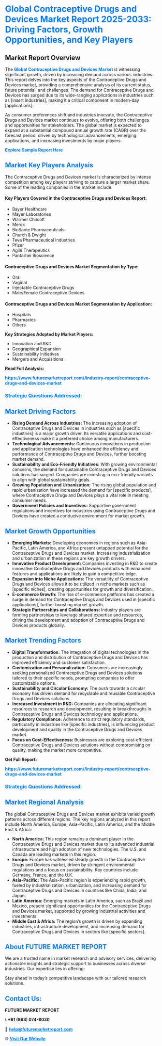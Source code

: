 <h1 style="color: #007BFF;">Global Contraceptive Drugs and Devices Market Report 2025-2033: Driving Factors, Growth Opportunities, and Key Players</h1>

<section id="overview">
<h2>Market Report Overview</h2>
<p>The <a href="https://www.futuremarketreport.com//industry-report/contraceptive-drugs-and-devices-market" style="color: #007BFF; text-decoration: none;"><strong>Global Contraceptive Drugs and Devices Market</strong></a> is witnessing significant growth, driven by increasing demand across various industries. This report delves into the key aspects of the Contraceptive Drugs and Devices market, providing a comprehensive analysis of its current status, future potential, and challenges. The demand for Contraceptive Drugs and Devices has surged due to its wide-ranging applications in industries such as [insert industries], making it a critical component in modern-day [applications].</p>
<p>As consumer preferences shift and industries innovate, the Contraceptive Drugs and Devices market continues to evolve, offering both challenges and opportunities for stakeholders. The global market is expected to expand at a substantial compound annual growth rate (CAGR) over the forecast period, driven by technological advancements, emerging applications, and increasing investments by major players.</p>
</section>

<section id="overview">
<p><a href="https://www.futuremarketreport.com//request-sample/reportId=77174" style="color: #007BFF; text-decoration: none;"><strong>Explore Sample Report Here</strong></a></p>
</section>

<section id="key-players">
<h2 style="color: #007BFF;">Market Key Players Analysis</h2>
<p>The Contraceptive Drugs and Devices market is characterized by intense competition among key players striving to capture a larger market share. Some of the leading companies in the market include:</p>
<h4>Key Players Covered in the Contraceptive Drugs and Devices Report:</h4>
<ul><li>Bayer Healthcare</li><li>Mayer Laboratories</li><li>Warmer Chilcott</li><li>Merck</li><li>BioSante Pharmaceuticals</li><li>Church &amp; Dwight</li><li>Teva Pharmaceutical Industries</li><li>Pfizer</li><li>Agile Therapeutics</li><li>Pantarhei Bioscience</li></ul>
<h4>Contraceptive Drugs and Devices Market Segmentation by Type:</h4>
<ul><li>Oral</li><li>Vaginal</li><li>Injectable Contraceptive Drugs</li><li>Male/Female Contraceptive Devices</li></ul>

<h4>Contraceptive Drugs and Devices Market Segmentation by Application:</h4>
<ul><li>Hospitals</li><li>Pharmacies</li><li>Others</li></ul>
<p><strong>Key Strategies Adopted by Market Players:</strong></p>
<ul>
<li>Innovation and R&D</li>
<li>Geographical Expansion</li>
<li>Sustainability Initiatives</li>
<li>Mergers and Acquisitions</li>
</ul>
</section>

<section>
<p><strong>Read Full Analysis: </strong></p><a href="https://www.futuremarketreport.com//industry-report/contraceptive-drugs-and-devices-market" style="color: #007BFF; text-decoration: none;"><strong>https://www.futuremarketreport.com//industry-report/contraceptive-drugs-and-devices-market</strong></a>
<h3 style="color: #007BFF;">Strategic Questions Addressed:</h3>
</section>

<section id="driving-factors">
<h2 style="color: #007BFF;">Market Driving Factors</h2>
<ul>
<li><strong>Rising Demand Across Industries:</strong> The increasing adoption of Contraceptive Drugs and Devices in industries such as [specific industries] is a major growth driver. Its versatile applications and cost-effectiveness make it a preferred choice among manufacturers.</li>
<li><strong>Technological Advancements:</strong> Continuous innovations in production and application technologies have enhanced the efficiency and performance of Contraceptive Drugs and Devices, further boosting market demand.</li>
<li><strong>Sustainability and Eco-Friendly Initiatives:</strong> With growing environmental concerns, the demand for sustainable Contraceptive Drugs and Devices solutions has surged. Companies are investing in eco-friendly variants to align with global sustainability goals.</li>
<li><strong>Growing Population and Urbanization:</strong> The rising global population and rapid urbanization have increased the demand for [specific products], where Contraceptive Drugs and Devices plays a vital role in meeting consumer needs.</li>
<li><strong>Government Policies and Incentives:</strong> Supportive government regulations and incentives for industries using Contraceptive Drugs and Devices have created a conducive environment for market growth.</li>
</ul>
</section>

<section id="growth-opportunities">
<h2 style="color: #007BFF;">Market Growth Opportunities</h2>
<ul>
<li><strong>Emerging Markets:</strong> Developing economies in regions such as Asia-Pacific, Latin America, and Africa present untapped potential for the Contraceptive Drugs and Devices market. Increasing industrialization and urbanization in these regions are key growth drivers.</li>
<li><strong>Innovative Product Development:</strong> Companies investing in R&D to create innovative Contraceptive Drugs and Devices products with enhanced features and applications are likely to gain a competitive edge.</li>
<li><strong>Expansion into Niche Applications:</strong> The versatility of Contraceptive Drugs and Devices allows it to be utilized in niche markets such as [specific niches], creating opportunities for growth and diversification.</li>
<li><strong>E-commerce Growth:</strong> The rise of e-commerce platforms has created a surge in demand for Contraceptive Drugs and Devices used in [specific applications], further boosting market growth.</li>
<li><strong>Strategic Partnerships and Collaborations:</strong> Industry players are forming partnerships to leverage shared expertise and resources, driving the development and adoption of Contraceptive Drugs and Devices products globally.</li>
</ul>
</section>

<section id="trending-factors">
<h2 style="color: #007BFF;">Market Trending Factors</h2>
<ul>
<li><strong>Digital Transformation:</strong> The integration of digital technologies in the production and distribution of Contraceptive Drugs and Devices has improved efficiency and customer satisfaction.</li>
<li><strong>Customization and Personalization:</strong> Consumers are increasingly seeking personalized Contraceptive Drugs and Devices solutions tailored to their specific needs, prompting companies to offer customizable options.</li>
<li><strong>Sustainability and Circular Economy:</strong> The push towards a circular economy has driven demand for recyclable and reusable Contraceptive Drugs and Devices solutions.</li>
<li><strong>Increased Investment in R&D:</strong> Companies are allocating significant resources to research and development, resulting in breakthroughs in Contraceptive Drugs and Devices technology and applications.</li>
<li><strong>Regulatory Compliance:</strong> Adherence to strict regulatory standards, particularly in industries like [specific industries], is influencing product development and quality in the Contraceptive Drugs and Devices market.</li>
<li><strong>Focus on Cost-Effectiveness:</strong> Businesses are exploring cost-efficient Contraceptive Drugs and Devices solutions without compromising on quality, making the market more competitive.</li>
</ul>
</section>

<section>
<p><strong>Get Full Report: </strong></p><a href="https://www.futuremarketreport.com//industry-report/contraceptive-drugs-and-devices-market" style="color: #007BFF; text-decoration: none;"><strong>https://www.futuremarketreport.com//industry-report/contraceptive-drugs-and-devices-market</strong></a>
<h3 style="color: #007BFF;">Strategic Questions Addressed:</h3>
</section>


<section id="regional-analysis">
<h2 style="color: #007BFF;">Market Regional Analysis</h2>
<p>The global Contraceptive Drugs and Devices market exhibits varied growth patterns across different regions. The key regions analyzed in this report include North America, Europe, Asia-Pacific, Latin America, and the Middle East & Africa:</p>
<ul>
<li><strong>North America:</strong> This region remains a dominant player in the Contraceptive Drugs and Devices market due to its advanced industrial infrastructure and high adoption of new technologies. The U.S. and Canada are leading markets in this region.</li>
<li><strong>Europe:</strong> Europe has witnessed steady growth in the Contraceptive Drugs and Devices market, driven by stringent environmental regulations and a focus on sustainability. Key countries include Germany, France, and the U.K.</li>
<li><strong>Asia-Pacific:</strong> The Asia-Pacific region is experiencing rapid growth, fueled by industrialization, urbanization, and increasing demand for Contraceptive Drugs and Devices in countries like China, India, and Japan.</li>
<li><strong>Latin America:</strong> Emerging markets in Latin America, such as Brazil and Mexico, present significant opportunities for the Contraceptive Drugs and Devices market, supported by growing industrial activities and investments.</li>
<li><strong>Middle East & Africa:</strong> The region’s growth is driven by expanding industries, infrastructure development, and increasing demand for Contraceptive Drugs and Devices in sectors like [specific sectors].</li>
</ul>
</section>

<footer>
<h2 style="color: #007BFF;">About FUTURE MARKET REPORT</h2>
<p>We are a trusted name in market research and advisory services, delivering actionable insights and strategic support to businesses across diverse industries. Our expertise lies in offering:</p>

<p>Stay ahead in today’s competitive landscape with our tailored research solutions.</p>

<h2 style="color: #007BFF;">Contact Us:</h2>
<p><strong>FUTURE MARKET REPORT</strong></p>
<p>📞 <strong>+91 (883) 074-8030</strong></p>
<p>📧 <strong><a href="mailto:help@futuremarketreport.com" style="color: #007BFF;">help@futuremarketreport.com</a></strong></p>
<p>🌐 <strong><a href="https://www.futuremarketreport.com/" style="color: #007BFF;">Visit Our Website</a></strong></p>
</footer>